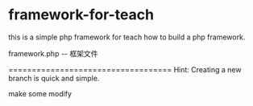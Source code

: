 framework-for-teach
===================
this is a simple php framework for teach how to build a php framework.

framework.php -- 框架文件




===================================
Hint: Creating a new branch is quick and simple.


make some modify
